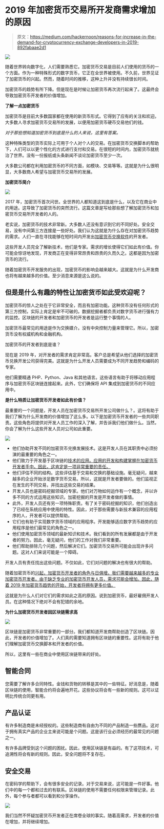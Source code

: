 # 2019 年加密货币交易所开发商需求增加的原因

> 原文：<https://medium.com/hackernoon/reasons-for-increase-in-the-demand-for-cryptocurrency-exchange-developers-in-2019-892fabaae2d1>

![](img/868f822b4a30edefa9e300f2936e0524.png)

随着世界转向数字化，人们需要熟悉它。加密货币交易是目前人们使用的货币的一个方面。作为一种特殊形式的数字货币，它正在全世界被使用。不久前，世界见证了加密货币的兴起。然而，随着时间的推移，这种上升并没有持续很长时间。

加密货币的趋势有所下降。但是现在是时候让加密货币再次流行起来了。这最终会导致加密货币开发者的价值增加。

**了解一点加密货币**

加密货币是目前大多数国家都在使用的新货币形式。它得到了应有的关注和欢迎。大多数人寻求加密货币交易所的发展，以便用加密货币硬币交易他们的钱。

*对于那些想知道加密货币到底是什么的人来说，这里有答案。*

这种特殊类型的货币实际上可用于个人对个人的交易。在加密货币交换脚本的帮助下，人们可以以更个性化的方式进行支付和交易。在很短的时间内，加密货币就统治了世界。没有一份报纸或头条新闻不谈论加密货币至少一次。

大多数公司都在利用加密货币的不同方面，如模块、交易等等。这就是为什么很明显，大多数商人希望与加密货币交易所的发展。

**加密货币简介**

![](img/4279beff2009e45b9a29f4e0563bccda.png)

2017 年，加密货币首次问世。全世界的人都知道这到底是什么，以及它在商业中的用途。这导致了加密货币的突然流行。这篇文章是写给那些想了解加密货币和加密货币交易所开发者的人的。

老实说，加密货币的技术非常新。大多数人还没有意识到它的不同好处。安全交易，没有中间第三方连接是一些好处。我们认为这就是为什么存在对加密货币趋势的需求。人们一直在寻找能够在短时间内开发出[加密货币兑换软件](https://theninehertz.com/cryptocurrency-exchange-development/)的开发者。

这些开发人员完全了解新技术，他们是专家。需求的增长使得它们如此有价值。你可能会惊讶地发现，开发商正在变得非常昂贵和昂贵的久而久之。这都是因为加密货币的流行。

随着加密货币开发服务的出现，加密货币的影响会越来越大。这就是为什么开发商也将有越来越多的价值。至少消息来源是这么说的。

## 但是是什么有趣的特性让加密货币如此受欢迎呢？

加密货币的惊人之处在于它非常安全，而且有加密功能。这种货币没有任何形式的第三方控制，实际上肯定是牢不可破的。数据挖掘者都负责对数字货币进行强有力的监控。区块链的开发者和加密货币的开发者是运行整个事情的人。

加密货币最常见的用途是作为交换媒介。没有中央控制力量来管理它。所以，加密货币没有权威机构和金融机构。

加密货币的开发者到底是谁？

现在是 2019 年，对开发者的需求肯定非常高。客户总是希望从他们选择的加密货币兑换开发公司获得完美。这就是为什么开发人员需要成为不同开发趋势和编码的专家。

他们需要精通 PHP、Python、Java 和其他语言。这些语言有助于将移动应用程序与加密货币区块链连接起来。此外，它们确保将 API 集成到加密货币的不同应用中。

**是什么特质让加密货币开发者如此有价值？**

最重要的一个问题是，开发人员在加密货币交易所开发公司做什么？。这将有助于我们了解为什么开发商的价值增加了这么多。以下是加密货币开发者的一些共同职责。这些角色将提供对开发人员工作的深入了解，并告诉我们他们做什么。当然，你会了解为什么这些开发人员对公司如此重要。

![](img/a8576908db55d2779b16cec67638c9e1.png)

*   他们协助开发不同的加密货币兑换发展技术。这是开发人员在其职责中必须扮演的最重要的角色之一。
*   他们致力于开发基于区块链的[技术的应用。应用的开发和构建掌握在加密货币开发者手中。因此，这肯定是一项非常重要的责任。](https://steemit.com/blockchain/@theninehertz/the-new-disruption-in-world-of-technology-blockchain)
*   他们评估不同的结构。这些评估基于交易和交换的基础设施。毫无疑问，越来越多的企业开始涉足数字货币交易。所以，这就是开发者要做的。他们监视正在发生的不同交易，并找出这些交易的结果。
*   开发人员也是密码挖掘领域的专家。他们对万物如何运作有一个概念，并以许多不同的方式运用这些知识。加密挖掘的开发是开发者做的事情。
*   此外，开发人员还有另一项特殊职责。有了关于密码挖掘的知识，他们创造出了已经在系统应用中使用的特性。因此，对于那些需要与新技术兼容的应用程序的人，开发者可以提供帮助。
*   它们也有助于实现数字货币领域的应用程序。开发能够适应数字货币趋势的应用程序是他们最常见的角色之一。
*   他们使用加密货币领域的最新知识和技术。我们看到的所有发展都是由于开发者的努力。因此，毫无疑问，他们的工作对我们非常重要。
*   他们帮助排除几个问题，然后解决它们。加密货币交易所可能会出现许多问题。这对人们来说可能是一个障碍。

开发人员有责任找出这些问题。不仅如此，它们对问题的解决也有很大的帮助。

随着加密货币的[兴起，加密货币开发者的角色与日俱增。我们需要越来越多的专业加密货币开发者。由于缺乏专业的加密货币开发人员，需求可能会增加。因此，随着 2019 年加密货币趋势的开始，开发者将拥有更多价值。](https://theninehertz.com/blog/how-the-world-of-cryptocurrencies-will-shape-up-in-the-near-future/)

这就是为什么人们对它们的需求如此之高的原因。说到加密货币，最好雇佣开发人员。在这种情况下绝对不会有犯错的余地。

**为什么加密货币开发者因区块链需求高**

![](img/f38a2882c5d338e9bd433992a71a77b8.png)

区块链是加密货币非常重要的一部分。我们都知道开发商帮助创造了区块链。因此，开发者的价值增加了。人们真的需要知道拥有区块链的重要性。这将有助于他们理解加密货币交换脚本和开发者的价值。

所以，这里有一些在商业中使用区块链带来的好处。

## 智能合同

您需要了解许多合同特性。金钱和货物的转移是其中的一些特征。好消息是，随着区块链的使用，智能合约将会遍地开花。这些协议将会有一些新的规则。这可以证明比传统合同更有用。

## 产品认证

有许多制造商是未经授权的。这些制造商有自由为不同的产品制造一些赝品。这对于拥有真实产品的企业主来说可能是个问题。这是该行业必须经历的最常见的问题之一。

有许多品牌受到这个问题的困扰。因此，使用区块链是有益的。有了这项技术，可追溯性将会有新的规则。因此，安全问题将不复存在。

## 安全交易

在密码学的帮助下，会有很多安全的记录。对于交易来说，这可能是一件好事。他们中的每一个都和过去的有联系。区块链的使用不需要任何权限来管理记录。此外，每个参与者都可以看到和分享操作。

![](img/2aa60fd1c1cec89d55cb6ac0b07e36b7.png)

我们当然不怀疑加密货币开发者正在席卷全球的事实。随着高需求，开发者的价值在增加，并将继续增加。